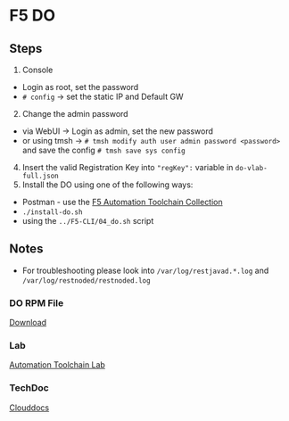 # F5 DO

## Steps
1. Console
  * Login as root, set the password
  * `# config` -> set the static IP and Default GW
2. Change the admin password
  * via WebUI -> Login as admin, set the new password
  * or using tmsh -> `# tmsh modify auth user admin password <password>` and save the config `# tmsh save sys config`
4. Insert the valid Registration Key into `"regKey":` variable in `do-vlab-full.json`
5. Install the DO using one of the following ways:
  * Postman - use the [F5 Automation Toolchain Collection](https://raw.githubusercontent.com/jmcalalang/f5-automation-toolchain-lab/master/files/postman_collections/F5%20Automation%20Toolchain-%20Class.postman_collection.json)
  * `./install-do.sh`
  * using the `../F5-CLI/04_do.sh` script

## Notes
* For troubleshooting please look into `/var/log/restjavad.*.log` and `/var/log/restnoded/restnoded.log`

### DO RPM File
[Download](https://github.com/F5Networks/f5-declarative-onboarding/releases)

### Lab
[Automation Toolchain Lab](https://f5-automation-toolchain-lab.readthedocs.io/en/latest/docs/labinfo/labinfo2.html)

### TechDoc
[Clouddocs](https://clouddocs.f5.com/products/extensions/f5-declarative-onboarding/latest/installation.html)
